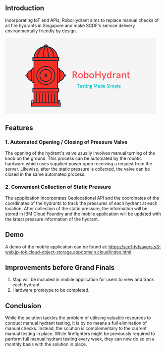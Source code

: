 ## Introduction

Incorporating IoT and APIs, RoboHydrant aims to replace manual checks of all fire hydrants in Singapore and make SCDF's service delivery environmentally friendly by design.

![logo](/assets/logo_small.png)

## Features
### 1. Automated Opening / Closing of Pressure Valve

The opening of the hydrant's valve usually involves manual turning of the knob on the ground. This process can be automated by the robotic hardware which uses supplied power upon receiving a request from the server. Likewise, after the static pressure is collected, the valve can be closed in the same automated process.

### 2. Convenient Collection of Static Pressure

The appplication incorporates Geolocational API and the coordinates of the coordinates of the hydrants to track the pressures of each hydrant at each location. After collection of the static pressure, the information will be stored in IBM Cloud Foundry and the mobile application will be updated with the latest pressure information of the hydrant. 

## Demo

A demo of the mobile application can be found at: https://scdf-lyfsavers.s3-web.jp-tok.cloud-object-storage.appdomain.cloud/index.html

## Improvements before Grand Finals

1. Map will be included in mobile application for users to view and track each hydrant.
2. Hardware prototype to be completed.

## Conclusion

While the solution tackles the problem of utilising valuable resources to conduct manual hydrant testing, it is by no means a full elimination of manual checks. Instead, the solution is complementary to the current manual testing in place. While firefighters might be previously required to perform full manual hydrant testing every week, they can now do so on a monthly basis with the solution in place.
